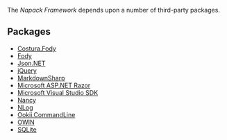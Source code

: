 The *Napack Framework* depends upon a number of third-party packages.

Packages
---------------------------------
* [Costura.Fody](https://github.com/Fody/Costura)
* [Fody](https://github.com/Fody/Fody)
* [Json.NET](https://github.com/JamesNK/Newtonsoft.Json)
* [jQuery](http://jquery.com/)
* [MarkdownSharp](https://github.com/PKRoma/MarkdownSharp)
* [Microsoft ASP.NET Razor](https://www.nuget.org/packages/Microsoft.AspNet.Razor)
* [Microsoft Visual Studio SDK](https://www.nuget.org/profiles/VisualStudioExtensibility)
* [Nancy](https://github.com/NancyFx/Nancy)
* [NLog](http://nlog-project.org)
* [Ookii.CommandLine](http://ookiicommandline.codeplex.com/)
* [OWIN](https://www.nuget.org/packages/Owin/)
* [SQLite](https://sqlite.org/)
